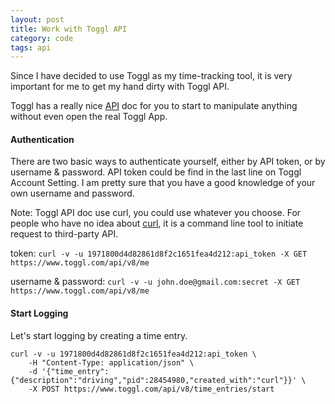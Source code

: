 ```yaml
---
layout: post
title: Work with Toggl API
category: code
tags: api
---
```


Since I have decided to use Toggl as my time-tracking tool, it is very important for me to get my hand dirty with Toggl API.

<!--more-->

Toggl has a really nice [API](https://github.com/toggl/toggl_api_docs) doc for you to start to manipulate anything without even open the real Toggl App.

#### Authentication

There are two basic ways to authenticate yourself, either by API token, or by username & password. API token could be find in the last line on Toggl Account Setting. I am pretty sure that you have a good knowledge of your own username and password.

Note: Toggl API doc use curl, you could use whatever you choose. For people who have no idea about [curl](https://curl.haxx.se/), it is a command line tool to initiate request to third-party API.

token:
`curl -v -u 1971800d4d82861d8f2c1651fea4d212:api_token -X GET https://www.toggl.com/api/v8/me`

username & password:
`curl -v -u john.doe@gmail.com:secret -X GET https://www.toggl.com/api/v8/me`

#### Start Logging

Let's start logging by creating a time entry.

```
curl -v -u 1971800d4d82861d8f2c1651fea4d212:api_token \
    -H "Content-Type: application/json" \
    -d '{"time_entry":{"description":"driving","pid":28454980,"created_with":"curl"}}' \
    -X POST https://www.toggl.com/api/v8/time_entries/start
```